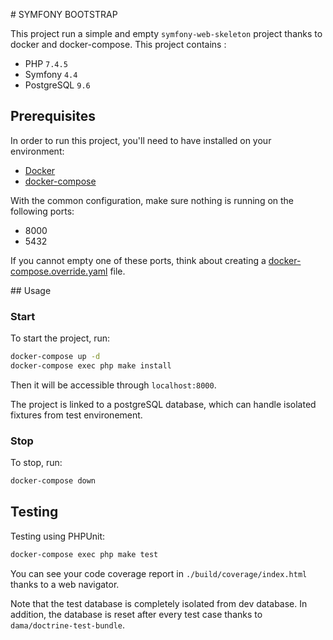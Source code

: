 # SYMFONY BOOTSTRAP

This project run a simple and empty  `symfony-web-skeleton` project thanks to docker and docker-compose.
This project contains :

- PHP `7.4.5`
- Symfony `4.4`
- PostgreSQL `9.6`

## Prerequisites

In order to run this project, you'll need to have installed on your environment:

- [Docker](https://docs.docker.com/)
- [docker-compose](https://docs.docker.com/compose/)

With the common configuration, make sure nothing is running on the following ports:

- 8000
- 5432

If you cannot empty one of these ports, think about creating a [docker-compose.override.yaml](https://docs.docker.com/compose/extends/) file.

## Usage

### Start

To start the project, run: 

```bash
docker-compose up -d
docker-compose exec php make install
```

Then it will be accessible through `localhost:8000`.

The project is linked to a postgreSQL database, which can handle isolated fixtures from test environement.

### Stop

To stop, run:

```bash
docker-compose down
```

## Testing

Testing using PHPUnit:

```bash
docker-compose exec php make test
```

You can see your code coverage report in `./build/coverage/index.html` thanks to a web navigator.

Note that the test database is completely isolated from dev database.
In addition, the database is reset after every test case thanks to `dama/doctrine-test-bundle`.